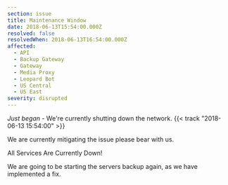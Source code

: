 ```yaml
---
section: issue
title: Maintenance Window
date: 2018-06-13T15:54:00.000Z
resolved: false
resolvedWhen: 2018-06-13T16:54:00.000Z
affected:
  - API
  - Backup Gateway
  - Gateway
  - Media Proxy
  - Leopard Bot
  - US Central
  - US East
severity: disrupted
---
```

*Just began* - We're currently shutting down the network. {{< track "2018-06-13 15:54:00" >}}

We are currently mitigating the issue please bear with us.

All Services Are Currently Down!

We are going to be starting the servers backup again, as we have implemented a fix.
